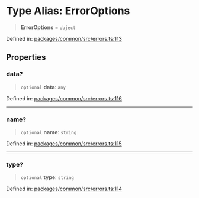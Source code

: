 # Type Alias: ErrorOptions

> **ErrorOptions** = `object`

Defined in: [packages/common/src/errors.ts:113](https://github.com/dcdpr/did-btcr2-js/blob/4a717493e735221d072999f212891939f4de3f23/packages/common/src/errors.ts#L113)

## Properties

### data?

> `optional` **data**: `any`

Defined in: [packages/common/src/errors.ts:116](https://github.com/dcdpr/did-btcr2-js/blob/4a717493e735221d072999f212891939f4de3f23/packages/common/src/errors.ts#L116)

***

### name?

> `optional` **name**: `string`

Defined in: [packages/common/src/errors.ts:115](https://github.com/dcdpr/did-btcr2-js/blob/4a717493e735221d072999f212891939f4de3f23/packages/common/src/errors.ts#L115)

***

### type?

> `optional` **type**: `string`

Defined in: [packages/common/src/errors.ts:114](https://github.com/dcdpr/did-btcr2-js/blob/4a717493e735221d072999f212891939f4de3f23/packages/common/src/errors.ts#L114)
